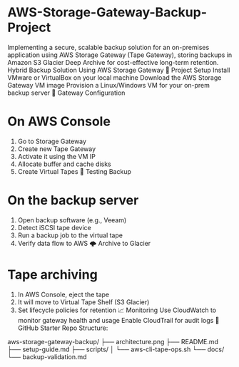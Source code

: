 # AWS-Storage-Gateway-Backup-Project
 Implementing a secure, scalable backup solution for an on-premises application using AWS Storage Gateway (Tape Gateway), storing backups in Amazon S3 Glacier Deep Archive for cost-effective long-term retention.
Hybrid Backup Solution Using AWS Storage Gateway
🔧 Project Setup
Install VMware or VirtualBox on your local machine
Download the AWS Storage Gateway VM image
Provision a Linux/Windows VM for your on-prem backup server
🚀 Gateway Configuration
# On AWS Console
1. Go to Storage Gateway
2. Create new Tape Gateway
3. Activate it using the VM IP
4. Allocate buffer and cache disks
5. Create Virtual Tapes
🧪 Testing Backup
# On the backup server
1. Open backup software (e.g., Veeam)
2. Detect iSCSI tape device
3. Run a backup job to the virtual tape
4. Verify data flow to AWS
🌩️ Archive to Glacier
# Tape archiving
1. In AWS Console, eject the tape
2. It will move to Virtual Tape Shelf (S3 Glacier)
3. Set lifecycle policies for retention
📈 Monitoring
Use CloudWatch to monitor gateway health and usage
Enable CloudTrail for audit logs
📁 GitHub Starter Repo
Structure:

aws-storage-gateway-backup/
├── architecture.png
├── README.md
├── setup-guide.md
├── scripts/
│   └── aws-cli-tape-ops.sh
└── docs/
    └── backup-validation.md
